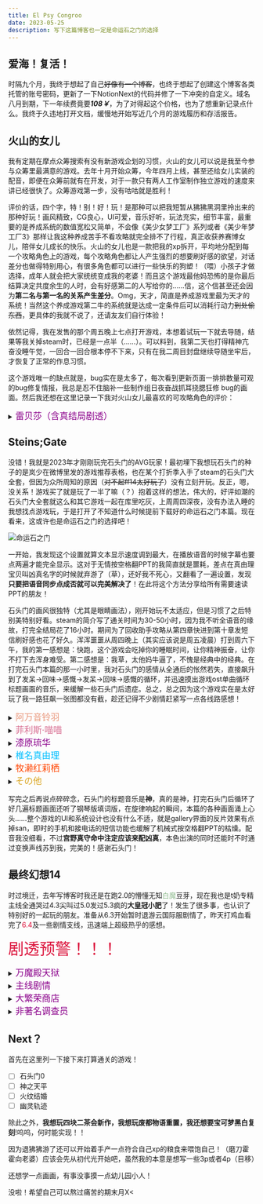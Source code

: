 ```yaml
---
title: El Psy Congroo
date: 2023-05-25
description: 写下这篇博客也一定是命运石之门的选择
---
```


## 爱海！复活！

时隔九个月，我终于想起了自己~~好像有一个博客~~，也终于想起了创建这个博客各类托管的账号密码，更新了一下NotionNext的代码并修了一下冲突的自定义。域名八月到期，下一年续费竟要***108￥***，为了对得起这个价格，也为了想重新记录点什么。我终于久违地打开文档，缓慢地开始写近几个月的游戏履历和存活报告。

## 火山的女儿

我有定期在摩点众筹搜索有没有新游戏企划的习惯，火山的女儿可以说是我至今参与众筹里最满意的游戏。去年十月开始众筹，今年四月上线，甚至还给女儿实装的配音，即便在众筹前就有在开发，对于一款只有两人工作室制作独立游戏的速度来讲已经很快了。众筹游戏第一步，没有咕咕就是胜利！

评价的话，四个字，特！别！好！玩！是那种可以把我短暂从狒狒黑洞里拎出来的那种好玩！画风精致，CG良心，UI可爱，音乐好听，玩法充实，细节丰富，最重要的是养成系统的数值宽松又简单，不会像《美少女梦工厂》系列或者《美少年梦工厂3》那样让我这种养成苦手不看攻略就完全排不了行程，真正收获养赛博女儿，陪伴女儿成长的快乐。火山的女儿也是一款把我的xp拆开，平均地分配到每一个攻略角色上的游戏，每个攻略角色都让人产生强烈的想要刷好感的欲望，对话差分也做得特别用心，有很多角色都可以进行一些快乐的狗塑！（喂）小孩子才做选择，成年人就会把大家统统变成我的老婆！而且这个游戏最他妈恐怖的是你最后结算决定共度余生的人时，会有好感第二的人写给你的……信，这个信甚至还会因为**第二名与第一名的关系产生差分**。Omg，天才，简直是养成游戏里最为天才的系统！当然这个养成游戏第二牛的系统就是达成一定条件后可以消耗行动力~~到处偷东西~~，更具体的我就不说了，还请友友们自行体验！

依然记得，我在发售的那个周五晚上七点打开游戏，本想着试玩一下就去导随，结果等我关掉steam时，已经是一点半（……）。可以料到，我第二天也打得精神亢奋没睡午觉，一回合一回合根本停不下来，只有在我二周目封盘继续导随坐牢后，才恢复了正常的作息习惯。

这个游戏唯一的缺点就是，bug实在是太多了，每次看到更新页面一排排数量可观的bug修复情报，我总是忍不住脑补一些制作组日夜奋战抓耳挠腮狂修 bug的画面。然后我还想在这里记录一下我对火山女儿最喜欢的可攻略角色的评价：

<details> <summary> <font color=#8B008B size=4>雷贝莎（含真结局剧透）</font> </summary>

和一开始冲着攻略雷贝莎去但是被真结局创到的玩家不同，我是先攻略校长的途中打出了真结局找回了我亲爱的火山神妈妈，但我当时并没有怎么看懂真结局所展现的世界观。于是我想，会不会刷雷贝莎好感真结局会有分歧呢？遂开了个准备刷黑暗的二周目选了雷贝莎当领主开始攻略。结果最可怕的事情发生了，我在攻略雷贝莎的过程中，成为了扭曲了雷贝莎厨，雷贝莎的好感剧情真的很会，聪明能打帅气的疯批美女，要不是玩过真结局，谁不会心甘情愿成为雷贝莎的狗啊！（这个女人，呃，老头甚至是唯一一个**送手铐会＋好感而且是直接＋8点好感**的角色，好生恐怖！）结果打穿遗忘森林，雷贝莎该死还是死，并没有那样的真结局差分，又因为读档bug，雷贝莎结局也无了，和好感第二的朗在一起了，又因为神奇的bug，就算雷贝莎死了，也还能收到雷贝莎的败犬信。行吧！

唉，我觉得关于雷贝莎和真结局的联系，那个宴会会场的突然共鸣落泪的桥段就做得不错，很容易就让读者对雷贝莎这个角色面具下的脸产生兴趣，结果真结局怎么给我搞成这样直接来个姐姐小天使了呢（宇宙猫猫头.jpg）思考了半天我也不知道我爱的雷贝莎到底是老头还是姐姐还是他们灵魂打架融合再生的组合体。但是我真的特别喜欢雷贝莎好感最高发疯剧情里那个***“我是雷贝莎，雷贝莎是雷贝莎”***，谁懂啊，在这一刻就完全沦陷了！不过制作组已经说了真结局会重置，谢谢你，养蛋人工作室，让我进行一个真结局的蹲！

</details>

## Steins;Gate

没错！我就是2023年才刚刚玩完石头门的AVG玩家！最初埋下我想玩石头门的种子的是岚少在微博里发的游戏推荐表格，也在某个打折季入手了steam的石头门大全套，但因为众所周知的原因（~~对不起ff14太好玩了~~）没有立刻开玩。反正，嗯，没关系！游戏买了就是玩了一半了嘛（？）抱着这样的想法，伟大的，好评如潮的石头门大全套就这么和其它游戏一起在库里吃灰，上周周四深夜，没有办法入睡的我想找点游戏玩，于是打开了不知道什么时候提前下载好的命运石之门本篇。现在看来，这或许也是命运石之门的选择吧！

![命运石之门](https://img.naturaleki.one/lock/wall0925_L.jpg)

一开始，我发现这个设置就算文本显示速度调到最大，在播放语音的时候字幕也要点两遍才能完全显示。这对于无情按空格翻PPT的我简直就是噩耗，差点在真由理宝贝叫凶真名字的时候就弃游了（草），还好我不死心，又翻看了一遍设置，发现**只要把语音同步点成否就可以完美解决了**！在此将这个方法分享给所有需要速读PPT的朋友！

石头门的画风很独特（尤其是眼睛画法），刚开始玩不太适应，但是习惯了之后特别美特别好看。steam的简介写了通关时间为30-50小时，因为我不听全语音的缘故，打完全结局花了16小时。期间为了回收助手攻略从第四章快进到第十章发短信刷好感也花了好久。浑浑噩噩从周四晚上（其实应该说是周五凌晨）打到周六下午，我的第一感想是：快跑，这个游戏会吃掉你的睡眠时间，让你精神振奋，让你不打下去浑身难受。第二感想是：我草，太他妈牛逼了，不愧是经典中的经典。在打完石头门本篇的那一小时里，我对石头门的感情从全通后的怅然若失，直接飙升到了发呆→回味→感慨→发呆→回味→感慨的循环，并迅速摸出游戏ost单曲循环标题画面的音乐，来缓解一些石头门后遗症。总之，总之因为这个游戏实在是太好玩了我一路狂飙一张图都没有截，趁还记得不少剧情赶紧写一点各线路感想！

<details> <summary> <font color=#E9967A size=4>阿万音铃羽</font> </summary>

可爱有活力的双马尾打工战士，猜到了铃羽可能是从未来来的但是完全没猜到是约翰提托，更没猜到铃羽要找的爸爸就是桶子。嗯，这是否是一种，~~好兄弟的女儿也可以是自己的老婆~~（目移）我觉得第六章铃羽相关的剧情最牛的就是剧情上超大落差的反转，上一秒还是温情地怀念友人，父女相认和告别，下一刻就收到了铃羽在精神极不稳定的状态下写来的道歉信，**“失败了失败了失败了失败了失败了”**，这一段信加上bgm的演出无论是游戏还是动画里都能深刻感受到绝望的恐怖，也给我带来了不小的视听冲击（和恐吓图片，小绹放大鱼眼角度，胶由里评为石头门四大恐怖场面）。

第一次打第六章的时候我还不清楚短信的发送与否是结局的分歧，导致进了铃羽结局后一脸茫然，可是！一周目谁会忍心发送邮件消除回忆啊！！谁不会直接敲锣打鼓进入铃羽结局呢！！这个结局很开放但是也很悲伤，能在两日无穷无尽的循环里坚持上百次还没强奸抢劫杀人放火（感谢分级），只是变成了无情冷漠自走机器，已经很厉害了！冈部伦太郎！第六章形而上的死亡其实是我最喜欢的章节名字，加上铃羽无法重启的结局，完美的！

</details>

<details> <summary> <font color=#D87093 size=4>菲利斯·喵喵</font> </summary>

没有人不喜欢绯利丝碳！！（尖叫）**女仆装！特别好的！猫耳！特别好的！聪明可爱古灵精怪还会撒娇猫耳女仆！完美的**！！！虽然草猫也有很多比猫女仆更可爱的猫娘，但是只有菲利斯的喵喵尾音戳进了我的xp里，超级可爱完全听不腻，这大概也是全年龄游戏和黄油的区别吧。共通章节最喜欢看的日常之一，就是菲利斯完美接下凶真的中二发言并将其引向二次元境界反将一军的桥段。

菲利斯线最大的反转就是凶真面临人生第一次的极限二选一：真由理和菲利斯死而复生的父亲。当时屏幕前的我真的非常震撼，有一种回过神来发现已经身处剧本设计师圈套里无法脱身的感觉。而我对菲利斯的动心也是那个夜晚，菲利斯摘下了猫耳，以秋叶留未穗的身份找凶真谈心，说凶真是他的王子殿下，那么骄傲、自信、淘气的菲利斯喵喵，也只是一个不到18岁的女孩。在最后结局分歧那里，我对着菲利斯亲手打出来修复世界线的短信哭成了傻子，哭到第二天眼睛肿了的那种。说一句不恰当的话，如果菲利斯的性转出现在乙女游戏里，极大概率会变成我该游戏的首推角色，谁不爱！！谁不爱秋叶留未穗啊！！

菲利斯的结局就是强行把凶真带到了攻略成功的Ω世界线，直接附送galgame特有贴贴，虽然这个结局放在整个世界线来看只能是be，但悄悄嗑几口还是很快乐的！

</details>

<details> <summary> <font color=#8B008B size=4>漆原琉华</font> </summary>

> **那一天，我爱上了一个男人，却因为自己也是男儿身，只能把这份禁忌的爱情藏在心里，终有一日，我转生成为女人，却依旧保有男人的记忆，这一次，我定要夺得他的真心！**
> 

不知道为什么脑海里出现了这样奇怪的网文剧情，不过琉华线给我的观感确实就是：真正的兄弟，在你需要女人时，做你的女人！不过琉华（男版）其实很符合我的xp，这么可爱好骗还很乖很害羞的男孩子怎么不会让人心生怜爱！冈部！**你真他妈是个直男**，伪娘的好你根本不懂！！

我对琉华的结局没有太大的感觉，因为真由理的原因，两人理所当然要背负着相同的痛苦和罪恶活下去，唯一感动的就是照片里的真由理宝贝笑得真的很开心……开心到我眼睛一酸。然后就被他们一家三口幸福美满的cg震到了.jpg

</details>

<details> <summary> <font color=#00BFFF size=4>椎名真由理</font> </summary>

宝贝！我最好的宝贝！！特别可爱！！！真由理无论从人设，声音，性格来讲都给我一种清凉温和的感觉，她像是柔软的粘合剂，将所以未来科学研究所的成员亲密地联系在一起。因此，我特别特别喜欢“**纯洁透明的星尘**”这个结局名字，我认为那是对真由理最恰当的形容。

真由理是冈部的青梅竹马。有着一些很可爱容易洗脑的口癖“**嘟嘟噜～**”，会自作主张称呼冈部为“冈伦——”，作为凶真实验室的二号成员兼人质，每天都来酷热的工作室缝制漫展的cos服。这样一个天真烂漫的女孩子，却是石头门剧情开始大反转的导火索，一周目玩到第五章的我惨叫连连，终于意识到石头门的另一个名字应该是“椎名真由理的一百次死亡”（误）甚至出现了我当时生啃英文hashihime水上线的痛苦轮回幻视。可能，我命中注定就会爱上这种轮回里不停死亡的角色吧。

真由理剧情我最喜欢的两处插入，一个是第三章开头冈部7000万年前的梦。另一个是真由理第一次死后，插入的真由理奶奶刚去世时的回忆。浪漫至极，真的浪漫至极，一日一日的沉默和呼唤，被抛弃的雨伞，与星尘的握手，消失的幻象，就像童话一样。从冈部抱住真由理中二地说了一堆真由理是她的人质云云开始，他们之间的羁绊就已经跨越了命运。冈部把真由理从天上，从星尘里带了回来，而真由理这一生也只会喜欢冈部一个人。而就算现在的真由理身上已经完全没有当时沉默孤独的影子，冈部产生真由理一不注意就随时可能会消失的担心，啊啊啊啊不行真的特别好嗑，我永远无法拒绝这样的青梅竹马。

冈部在其他线里对真由理的感情比起爱情，更多是一种近似妹妹的亲情，不管结局是什么，真由理至始至终都是他重要的亲人。冈部首次目睹真由理在他眼前死去，从助手手中抢过时间机器准备自己跳跃的时候，所有对未知踌躇和不安的念头都被一句“现在想这些又有什么用呢，真由理已经死了。”给打消，随即就开始了一次又一次难以想象的世界线轮回。当~~然因为又不是真正的骨科，打到真由理结局就自然变成爱情了~~。在第十章，我也被真由理在墓前和奶奶谈心的话触动，真由理在第十章前没有告白，没有嫉妒，在恋爱话题敏感方面甚至有些迟钝，好像只要凶真过得快乐她就很开心，就算独自一人自言自语时流出的寂寞，也在看到冈部时迅速露出了发自内心的惊喜和微笑。而我就是那种……只要有人一看到你就会无条件开心，我就会永远把这个人当成天使。呜呜，不写了，再写感觉又要哭了。总之真由理是我最好最好最好大家都爱的宝贝！

</details>

<details> <summary> <font color=#FF4500 size=4>牧濑红莉栖</font> </summary>

和真由理并列的封面人物，一个不看攻略根本进不去的线，进助手线要短信**刷好感**，进真结局要短信**狂刷好感**，就算从第四章的快速存档开始快进刷，大概也要花半小时的时间。不过AVG游戏嘛，为了一些结局cg和成就，读档快进在所难免！

红莉栖线可以说命运的代名词，在这里我顺便提一下我对石头门世界观的看法，我还挺喜欢世界线收束这个世界构造理论，对我这种完全没有科幻思维的文科生来说特别新奇，一下子就让这种记忆跳跃轮回的剧情变得通畅且合情合理起来，不愧是经典的石头门啊！（再次感慨）

17岁的脑科学领域天才少女，纯情变态克里斯蒂娜，Lab里的核心和顶梁柱，拥有过人的知识储备和研究者最宝贵的求知欲，集傲娇帅气可爱萌点于一身。不说序章红莉栖在β世界线的死亡直接给所有初见留下悬念，冈部在α世界线里第一次见到红莉栖演讲，那个演讲，妈妈呀，好完美的演讲，直接夺走了我的心（~~你哪来那么多心~~）。我个人很喜欢石头门原版红莉栖俏皮眨眼的立绘表情，有一种气定神闲，运筹帷幄的可爱。随着时间机器的制造成功，剧情急转直下，冈部在拯救真由理的道路上看不到未来，心灰意冷求助克里斯蒂娜，便有了天桥上那个双手叉腰，意气风发让冈部振作起来的cg，背对着落下的夕阳，闪闪发光，如同末日的救世主。从此，“遇到困难找红莉栖准没错”，这个理念不仅刻进了冈部的脑中，也深入了玩家的心里。

红莉栖和凶真的情感线感觉就是一种冤家变情人，电波城市群像剧里的患难见真情。如果玩家从第四章开始刷红莉栖的好感，就会触发特殊的幕间好感片段，我笼统地将这些片段归纳为**“发现！红莉栖逐渐打开的少女心！”**（草）。通过凶真中二但是正确的短信恢复，他与红莉栖之间初步建立了亲密的信任关系。随着第五章到第十章的深入刷好感，红莉栖在短信中也渐渐变得越来越坦率和女孩子气，会直球担心凶真，还会因为凶真和女孩子的互动而吃醋。每次看到这些短信我都会被可爱到昏厥…………而到了第十章，即便自己很恐惧也依旧能用理论知识安慰冈部的红莉栖，被淋湿红莉栖坐在台阶上看起来易碎的红莉栖，摸到粉红色的线给冈部缝补衣服的红莉栖，被告白后害羞却又纯情主动接吻的红莉栖，问你会记得我吗的红莉栖，告别时一边忍住哭泣一边坚定离去的红莉栖。老婆，老婆，老婆啊啊啊啊啊！！！谁能不心动啊！！你和真由理都是我最好的翅膀啊！！！

牧濑红莉栖的结局名叫**因果律的溶解**。红莉栖和冈部的之间命运联结，始于因果律的探讨，终于世界线改变的因果律的消亡。普通的红莉栖结局就是冈部带着对红莉栖的思念在β世界线继续过着日常生活。真结局在普通结局的基础上进行了ED欺诈，原本的ED曲变成了标题画面的主题曲，在bgm的高潮部分迎来一通反转的电话。然后来了，整个石头门最牛逼的因果律的收束来了，在序章里冈部观测到的红莉栖的死，其实是经历了无数轮回回到原本时间线的冈部跳跃时空，在混乱里**亲手杀死了**自己爱人。虽然我对这个悲剧的个人评价还是，小红，别太爱你那个人渣爹了啊！但这种因果闭环回收了序章伏笔的演出真的特别神。但是我们可是真结局啊！于是又出现了欺骗世界的大反转，这里就不加赘述了等我打完0的剧情再来写。总而言之，真结局的确拥有轮回属性剧情特有的浪漫，跨越了无数时间线的爱人，终究会在命运的指引下重逢。

</details>

<details> <summary> <font color=#DAA520 size=4>その他</font> </summary>

桐生萌郁虽然恐怖，但这种在邮件里话非常多，现实生活中却是有手机依赖症社恐的设定是戳我的xp的，第九章的直接~~身体交流对峙~~也十分紧张刺激。店长，太恐怖了，深藏不露，只能说牛。小动物成功给我留下了石头门为数不多的心理阴影但本质是可爱宝宝，如果第九章世界线可以展开说一点一定很刺激！

桶子就是最强的黑客，最淳朴的死宅以及最好的兄弟。

</details>

写完之后再说点碎碎念，石头门的标题音乐是**神**，真的是神，打完石头门后循环了好几遍标题画面还听了钢琴版填词版，在旋律响起的瞬间，本篇的各种画面涌上心头……整个游戏的UI和系统设计也没有什么不适，就是gallery界面的反片效果有点掉san，即时的手机和接电话的短信功能也缓解了机械式按空格翻PPT的枯燥。配音我没细看，不过**宫野真守命中注定应该来配凶真**，本色出演的同时还能时不时通过变换声线苏到我，完美的！感谢石头门！


## 最终幻想14

时过境迁，去年写博客时我还是在跑2.0的懵懂无知<font color="#8FBC8F">白魔</font>豆芽，现在我也是t奶专精主线全通哭过4.3尖叫过5.0发过5.3疯的**大皇冠小肥**了！发生了很多事，也认识了特别好的一起玩的朋友。准备从6.3开始暂时退游云国际服剧情了，昨天打鸡血看完了<font color="#DC143C">6.4</font>及一些剧情支线，迅速端上超级热乎的感想。

<font color=#DC143C size=6>剧透预警！！！</font>


<details> <summary> <font color=#8B008B size=4>万魔殿天狱</font> </summary>

云完6.4万魔殿剧情的那个晚上，我宣布：**从此爱梅特赛尔克再也不是我的正妻，我全心全意爱着的只有我的甜心宝贝特弥斯。**（~~也算是一种NTR~~）

太好了，他妈的，真的太他妈好了。P10看到雅典娜创造出的特弥斯幻影我就疯狂尖叫，他安慰我说只是一个影子不用那么难过的时候，那个眼神，妈妈啊，宝宝…………然后就P11，真的，我草，进门看到十四委员会的场地我就开始尖叫。然后我的宝贝，我的天仙，带着石田彰的声音，此时他妈的**亚马乌罗提的bgm重编**响了起来，清澈的，美丽的，永远不会忘记的音调，特弥斯就这么走过来，浮现面纹，**好他妈色好他妈完美的面纹**，然后他飘起来，在我面前，~~裸奔~~。他的变身，有翅膀…………有翅膀！翅膀！我草真的我看到**翅膀**那一瞬间我都快哭了满脑子都是光战讨伐的歌词。而且他的战斗语音，好好听，好开心，好可爱，好快乐……像一个终于和想了解之人战斗的惹人怜爱的宝宝。他还会在光暗里**调停我**，愉悦地考验我能不能看透他的技能，带着在残缺记忆里说出光战的台词和就算只是蛮神也记得的艾里迪布斯的使命。妈妈啊………………宝宝啊………………我真的哭死了……。打完P11光呆直接给特弥斯补魔续命，特弥斯说你的以太好温暖的时候，我已经想好了~~一百种把小艾按在十四席委员会里草到天荒地老的方法了~~。

![小艾1](https://img.naturaleki.one/lock/2f277a7c9ddc5795.jpg)

![小艾2](https://img.naturaleki.one/lock/8d58a55fcff75d5b.jpg)

拉哈布雷亚这一家虽然八点档但我很喜欢，再现老爷子的时候，老爷子：“你们所说的那个无影拉哈布雷亚，难道就是……”光呆沉默不语这一段特别好笑www。小锁和小锁的转世也很可爱。P12打雅典娜，妈呀场地特效好震撼，散播毒鳞粉的美丽蝴蝶的感觉，音乐应该是此处有狮和say good night的混合重置，有一种chaos的美。不过最令我震撼的还是你们夫妻祖传的究极咒语。

<aside>

> ***生命之色涡轮流转，七重之门现于世间，力量之塔君临九天。***

</aside>

无语！**一种从2.0就被主随动画pua的无语**！行吧！拉哈布雷亚！行吧！别太爱了赫斯淮托斯！简要评价一下万魔殿一家三口尾声。

> *雅典娜：你至始至终都只是一个残次品的废物。*<br>
*小锁：这都是你一手造就的。*<br>
*老爷子：孩子，你是我的骄傲。*
> 

对不起但是你们一家三口真的很适合乱搞。而且光呆回古代万魔殿收拾尾声的时候还目睹了**领导处理心腹大患**现场笑死我了啊啊啊你们万魔殿真的什么神奇剧本都有，也被拉哈布雷亚拿回半个面具那个演出微妙地撩到了（拉哈布雷亚：我怕我的灵魂了，我装的。）还有，锁子哥，锁子哥真的是很好很好的孩子……尤其是在古代人记忆水晶里孤独但不迷茫的锁子哥，有一种看着孩子成长的欣慰。

最后，最他妈好的，就是小**艾告别前深情表白**，我草，看得我眼里汪汪有泪，妈的，大型任务里终于有语音了，好吧！原谅你了se！小艾，啊啊啊小艾，残缺的温柔的小艾，对我毫无保留却依旧有艾里迪布斯冷静分析风格的小艾，好浪漫，好喜欢，星海真的好适合直接表白结婚呜呜呜，石田彰，石田彰你带我走吧……

> ***“今の時代に、冥界が星海と呼ばれているのは気に入った。ここに煌めく星々すべてが、それぞれの生命だ。”*** <br>
***“数多の星のどれでもない。君という星が私の前に現れたことを、幸福に思う。”*** <br>
***“どうかこれからも、この世界すら超え、思うがまま飛び給え。遥か彼方を目指す、ほうき星の如く……”*** <br>
> 

![小艾3](https://img.naturaleki.one/lock/3309195ca4ebdb08.jpg)

![小艾4](https://img.naturaleki.one/lock/6aec2d5496a40d6d.jpg)

受不了了我要把这些话刻进我的心里，看看！看看！爱梅特赛尔克！！你学一学啊哈迪斯！！你什么时候能像小艾这样坦诚可爱啊！！！小艾！特弥斯！！我的小男友！你带我走吧！你带我走吧——————能喜欢上小艾是我整个黑暗的五月里最幸福的事情。

</details>

<details> <summary> <font color=#8B008B size=4>主线剧情</font> </summary>

**壮哉！我大星龙喵**！如果说看完6.3的我还处在喵阿尔的根基动摇的状态，那么看完6.4的我是直接连根拔起从喵阿尔坑垂直坠进星龙喵的坑。想象一下，瓦尔桑端着给埃斯蒂尼安的咖喱走进云使宫里大师兄的超大房间，一进门就看到大师兄光着上半身做平板支撑，高品质建模下晶莹的汗水在线条完美的肌肉下闪闪发光……我的眼睛进门就没有离开过大师兄的裸体啊啊啊啊…谷粒多，你怎么做到在美色面前不为所动的？**你是不是已经背着我们在床上看过三百次了**？！（草）这里的零也超绝可爱，盯着埃斯蒂尼安灵光一闪，问：“这个房间是要脱衣服吗。”震撼光呆。然后最有性张力的一幕来了，瓦尔桑用无声的眼神示意和半威胁语气让埃斯蒂尼安立刻穿上衣服那里A死我了啊啊啊，而且埃斯蒂尼安就真的摆摆手宠溺地（滤镜）去换衣服穿了。**埃斯蒂尼安！你个被金屋藏娇的弟控！你就栽在瓦尔桑手上快乐玩4P吧**!

零，6.2吃苹果，6.3吃包子，6.4吃拉扎罕特色香辛料，已经完全是ff14厨子任务外第一吃播的形状了。除了吃播，就是散发一些反差萌和到处寻找羁绊的意义。尤卢斯还能有语音出场并和零谈心也是我没想到的，嗑，继续浅嗑一口，就喜欢看小狗小猫互动。我特别喜欢零终于意识到朋友真正意义的喜悦到微微发颤的语气，仿佛忆晶战争里孤独的阴云终于散去一个可以呼吸的缝隙，有柔软的信赖在里面松松软软膨胀，老公……我的老公……没有被我**安心死去的老公**芝芝带坏真的太好了！

说起来这次四人本亲信不仅有了靠谱绿职于里昂热，于里昂热还叫来了意气风发的老桑充当靠谱蓝职，于里昂热甚至还偷偷和零说有问题可以问老桑。我，我我我，这种忽然和琳一起的~~重组家庭幻视~~是怎么回事。不要突然把老年组男同往我嘴里塞啊？！（在知识神海港爬来爬去）

去虚无界月球前的准备那一段没什么特别，只留下了可露儿学姐世界第一可爱，埃伦维尔的黑皮就是仙品，和零和兔兔族碰撞也超绝可爱的印象。不过如果未来真的可以实现镜像世界的自由穿梭的话，总不会接下来的剧情就是光呆一个一个镜像世界去冒险吧，好像什么传统rpg大长篇连续剧啊。算了不头脑风暴了，希望编剧能在接下来的剧情里给我一个惊喜（~~或者惊吓~~）

然后我就去虚无界红红的月球了，在洞里看到了姐姐，妈呀听惯了谷粒多说人话（？）第一次听谷粒多说龙语的我直接**被A晕了**，太帅了，太浑厚了……好喜欢，好喜欢……弗栗多我永远的老公永远的1！阿珠达雅还说埃斯蒂尼安激将法的鼓励就像*尼格霍德*，我草，我草，一时间竟然不知道嗑到了什么cp，**太淫乱了吧你们龙骑士和龙族**。之后高贝扎来，直接把月龙变成黑黑的使魔，打了一架没赢，就直接拿了姐姐去创建虚无界的佐迪亚克，6.4结束，行吧！希望6.5讨伐不要~~转桌子~~吧！

</details>


<details> <summary> <font color=#8B008B size=4>大繁荣商店</font> </summary>

久违开了高达，虽然知道在煽情，但最后拍合照那里还是忍不住泪目…最好的，最好的盖乌斯的孩子们，最好的兄弟姐妹们，最好的阿莉宝宝……

</details>


<details> <summary> <font color=#8B008B size=4>非著名调查员</font> </summary>

剧情实在不知道从何吐槽。不过看完单人本的我瞳孔地震之余只能说，**妈！海德林！你的光之战士！选错人了啊**！！你看，艾欧泽亚最强雕金匠，一个人，十秒一个1600无衰减aoe，暴揍小怪，吃机制无易伤，分摊硬吃不痛不痒，一人踩七个塔啊！！！小希甚至只要在那边蹦蹦跳跳当t引仇，光之战士得爱梅水晶摇七个人来还打得累死累活，再见了这个塔塔开的世界，我去当锤导搓640HQ了！（不是）

</details>

## Next？

首先在这里列一下接下来打算通关的游戏！

- [ ]  石头门0
- [ ]  神之天平
- [ ]  火纹结婚
- [ ]  幽灵轨迹

除此之外，**我想玩四块二茶会新作，我想玩废都物语重置，我还想要宝可梦黑白复刻**!呜呜，何时能实现！！

因为退狒狒游了还可以开始着手产一点符合自己xp的粮食来喂饱自己！（磨刀霍霍向老婆）应该会先从初代光开始吧，虽然我的本意是想写一些3p或者4p（目移）

还想学一点画画，有事没事摸一点幼儿园小人！

没啦！希望自己可以熬过痛苦的期末月X<
